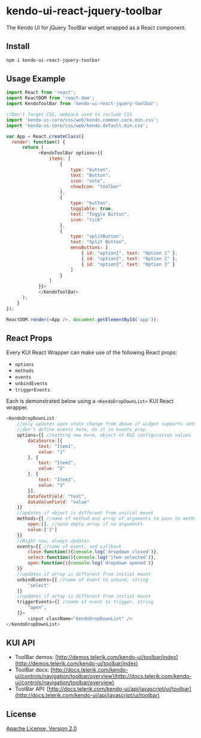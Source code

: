 # kendo-ui-react-jquery-toolbar

The Kendo UI for jQuery ToolBar widget wrapped as a React component.

## Install

```bash
npm i kendo-ui-react-jquery-toolbar
```

## Usage Example

```javascript
import React from 'react';
import ReactDOM from 'react-dom';
import KendoToolBar from 'kendo-ui-react-jquery-toolbar';

//Don't forget CSS, webpack used to include CSS
import 'kendo-ui-core/css/web/kendo.common.core.min.css';
import 'kendo-ui-core/css/web/kendo.default.min.css';

var App = React.createClass({
  render: function() {
	  return (
			<KendoToolBar options={{
				items: [
					{
						type: "button",
						text: "Button",
						icon: "note",
						showIcon: "toolbar"
					},
					{
						type: "button",
						togglable: true,
						text: "Toggle Button",
						icon: "tick"
					},
					{
						type: "splitButton",
						text: "Split Button",
						menuButtons: [
							{ id: "option1", text: "Option 1" },
							{ id: "option2", text: "Option 2" },
							{ id: "option3", text: "Option 3" }
						]
					}
				]
			}}>
			</KendoToolBar>
	  );
	}
});

ReactDOM.render(<App />, document.getElementById('app'));
```

## React Props

Every KUI React Wrapper can make use of the following React props:

* `options`
* `methods`
* `events`
* `unbindEvents`
* `triggerEvents`

Each is demonstrated below using a `<KendoDropDownList>` KUI React wrapper.

```javascript
<KendoDropDownList
	//only updates upon state change from above if widget supports setOptions()
	//don't define events here, do it in events prop
	options={{ //nothing new here, object of KUI configuration values
		dataSource:[{
			text: "Item1",
			value: "1"
		}, {
			text: "Item2",
			value: "2"
		}, {
			text: "Item3",
			value: "3"
		}],
		dataTextField: "text",
		dataValueField: "value"
	}}
	//updates if object is different from initial mount
	methods={{ //name of method and array of arguments to pass to method
		open:[], //send empty array if no arguments
		value:['2']
	}}
	//Right now, always updates
	events={{ //name of event, and callback
		close:function(){console.log('dropdown closed')},
		select:function(){console.log('item selected')},
		open:function(){console.log('dropdown opened')}
	}}
	//updates if array is different from initial mount
	unbindEvents={[ //name of event to unbind, string
		"select"
	]}
	//updates if array is different from initial mount
	triggerEvents={[ //name of event to trigger, string
		"open",
	]}>
		<input className="kendoDropDownList" />
</KendoDropDownList>
```

## KUI API

* ToolBar demos: [http://demos.telerik.com/kendo-ui/toolbar/index](http://demos.telerik.com/kendo-ui/toolbar/index)
* ToolBar docs: [http://docs.telerik.com/kendo-ui/controls/navigation/toolbar/overview](http://docs.telerik.com/kendo-ui/controls/navigation/toolbar/overview)
* ToolBar API: [http://docs.telerik.com/kendo-ui/api/javascript/ui/toolbar](http://docs.telerik.com/kendo-ui/api/javascript/ui/toolbar)

## License

[Apache License, Version 2.0](http://www.apache.org/licenses/LICENSE-2.0)
